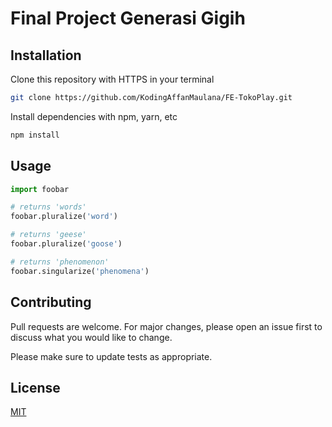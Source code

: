 # Final Project Generasi Gigih

## Installation

Clone this repository with HTTPS in your terminal

```bash
git clone https://github.com/KodingAffanMaulana/FE-TokoPlay.git
```

Install dependencies with npm, yarn, etc 

```bash
npm install
```


## Usage

```python
import foobar

# returns 'words'
foobar.pluralize('word')

# returns 'geese'
foobar.pluralize('goose')

# returns 'phenomenon'
foobar.singularize('phenomena')
```

## Contributing

Pull requests are welcome. For major changes, please open an issue first
to discuss what you would like to change.

Please make sure to update tests as appropriate.

## License

[MIT](https://choosealicense.com/licenses/mit/)
